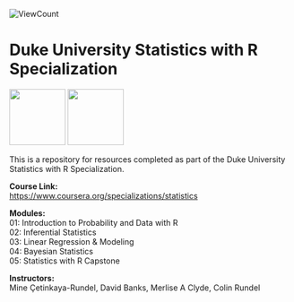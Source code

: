 ![ViewCount](https://views.whatilearened.today/views/github/mattpinkerton/Duke_Statistics_With_R.svg?cache=remove)

# Duke University Statistics with R Specialization

<img src="https://user-images.githubusercontent.com/85677826/153495601-652b2080-1de4-4590-bc6e-baf261d0d217.png" width="100" height="100"> <img src="https://user-images.githubusercontent.com/85677826/153495667-c2757343-349d-455d-a343-af59a6d2bf7f.png" width="100" height="100">

This is a repository for resources completed as part of the Duke University Statistics with R Specialization.

**Course Link:**\
https://www.coursera.org/specializations/statistics

**Modules:**\
01: Introduction to Probability and Data with R\
02: Inferential Statistics\
03: Linear Regression & Modeling\
04: Bayesian Statistics\
05: Statistics with R Capstone

**Instructors:**\
Mine Çetinkaya-Rundel, David Banks, Merlise A Clyde, Colin Rundel
